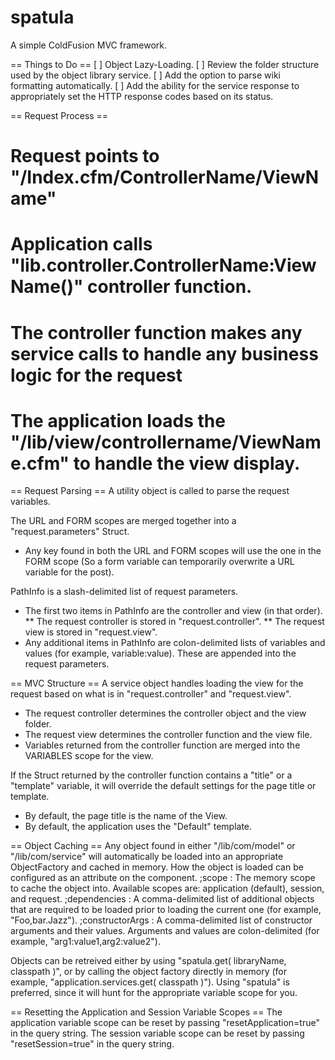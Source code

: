 spatula
=======

A simple ColdFusion MVC framework.

== Things to Do ==
[ ] Object Lazy-Loading.
[ ] Review the folder structure used by the object library service.
[ ] Add the option to parse wiki formatting automatically.
[ ] Add the ability for the service response to appropriately set the HTTP response codes based on its status.


== Request Process ==
# Request points to "/Index.cfm/ControllerName/ViewName"
# Application calls "lib.controller.ControllerName:ViewName()" controller function.
# The controller function makes any service calls to handle any business logic for the request
# The application loads the "/lib/view/controllername/ViewName.cfm" to handle the view display.


== Request Parsing ==
A utility object is called to parse the request variables.

The URL and FORM scopes are merged together into a "request.parameters" Struct.
* Any key found in both the URL and FORM scopes will use the one in the FORM scope (So a form variable can temporarily overwrite a URL variable for the post).

PathInfo is a slash-delimited list of request parameters.
* The first two items in PathInfo are the controller and view (in that order).
** The request controller is stored in "request.controller".
** The request view is stored in "request.view".
* Any additional items in PathInfo are colon-delimited lists of variables and values (for example, variable:value). These are appended into the request parameters.


== MVC Structure ==
A service object handles loading the view for the request based on what is in "request.controller" and "request.view".
* The request controller determines the controller object and the view folder.
* The request view determines the controller function and the view file.
* Variables returned from the controller function are merged into the VARIABLES scope for the view.

If the Struct returned by the controller function contains a "title" or a "template" variable, it will override the default settings for the page title or template.
* By default, the page title is the name of the View.
* By default, the application uses the "Default" template.


== Object Caching ==
Any object found in either "/lib/com/model" or "/lib/com/service" will automatically be loaded into an appropriate ObjectFactory and cached in memory.
How the object is loaded can be configured as an attribute on the component.
;scope
: The memory scope to cache the object into. Available scopes are: application (default), session, and request.
;dependencies
: A comma-delimited list of additional objects that are required to be loaded prior to loading the current one (for example, "Foo,bar.Jazz").
;constructorArgs
: A comma-delimited list of constructor arguments and their values. Arguments and values are colon-delimited (for example, "arg1:value1,arg2:value2").

Objects can be retreived either by using "spatula.get( libraryName, classpath )", or by calling the object factory directly in memory (for example, "application.services.get( classpath )").
Using "spatula" is preferred, since it will hunt for the appropriate variable scope for you.


== Resetting the Application and Session Variable Scopes ==
The application variable scope can be reset by passing "resetApplication=true" in the query string.
The session variable scope can be reset by passing "resetSession=true" in the query string.